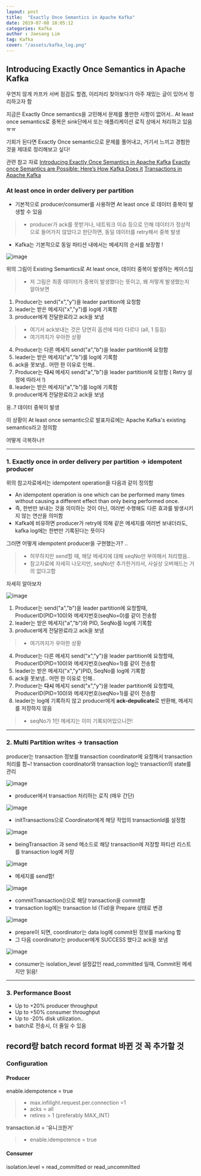 ```yaml
---
layout: post
title:  "Exactly Once Semantics in Apache Kafka"
date: 2019-07-08 18:05:12
categories: Kafka
author : Jaesang Lim
tag: Kafka
cover: "/assets/kafka_log.png"
---
```


## Introducing Exactly Once Semantics in Apache Kafka

우연치 않게 카프카 서버 점검도 할겸, 이리저리 찾아보다가 아주 재밌는 글이 있어서 정리하고자 함

지금은 Exactly Once semantics을 고민해서 문제를 풀만한 사항이 없어서..
At least once semantics로 중복은 sink단에서 또는 애플리케이션 로직 상에서 처리하고 있음 ㅠㅠ

기회가 된다면 Exactly Once semantic으로 문제를 풀어내고, 거기서 느끼고 경험한 것을 제대로 정리해보고 싶다!

관련 참고 자료
[Introducing Exactly Once Semantics in Apache Kafka](https://www.confluent.io/kafka-summit-nyc17/introducing-exactly-once-semantics-in-apache-kafka/)
[Exactly once Semantics are Possible: Here’s How Kafka Does it](https://www.confluent.io/blog/exactly-once-semantics-are-possible-heres-how-apache-kafka-does-it/)
[Transactions in Apache Kafka](https://www.confluent.io/blog/transactions-apache-kafka/)


### At least once in order delivery per partition
- 기본적으로 producer/consumer를 사용하면 At least once 로 데이터 중복이 발생할 수 있음
> - producer가 ack를 못받거나, 네트워크 이슈 등으로 인해 데이터가 정상적으로 들어가지 않았다고 판단하면, 동일 데이터를 retry해서 중복 발생 
- Kafka는 기본적으로 동일 파티션 내에서는 메세지의 순서를 보장함 !

![image](https://user-images.githubusercontent.com/12586821/60793840-72d7d780-a1a3-11e9-8d09-20ca26b45ac0.png)

위의 그림이 Existing Semantics로 At least once, 데이터 중복이 발생하는 케이스임
> - 저 그림은 최종 데이터가 중복이 발생했다는 뜻이고, 왜 저렇게 발생했는지 알아보면

1. Producer는 send("x","y")을 leader partition에 요청함
2. leader는 받은 메세지("x","y")를 log에 기록함
3. producer에게 전달완료라고 ack을 보냄
> - 여기서 ack보내는 것은 당연히 옵션에 따라 다르다 (all, 1 등등)
> - 여기까지가 우아한 상황
4. Producer는 다른 메세지 send("a","b")을 leader partition에 요청함
5. leader는 받은 메세지("a","b")를 log에 기록함
6. ack을 못보냄.. 어떤 한 이유로 인해..
7. Producer는 **다시** 메세지 send("a","b")을 leader partition에 요청함 ( Retry 설정에 따라서 !)
8. leader는 받은 메세지("a","b")를 log에 기록함
9. producer에게 전달완료라고 ack을 보냄

응..? 데이터 중복이 발생

이 상황이 At least once semantic으로 발표자료에는 Apache Kafka's existing semantics라고 정의함

어떻게 극복하나!! 

---

### 1. Exactly once in order delivery per partition -> idempotent producer

위의 참고자료에서는 idempotent operation을 다음과 같이 정의함
 - An idempotent operation is one which can be performed many times without causing a different effect than only being performed once.
 - 즉, 한번만 보내는 것을 의미하는 것이 아닌, 여러번 수행해도 다른 효과를 발생시키지 않는 연산을 의미함
 - Kafka에 비유하면 producer가 retry에 의해 같은 메세지를 여러번 보내더라도, kafka log에는 한번만 기록된다는 뜻이다

그러면 어떻게 idempotent producer을 구현했는가? .. 
> - 허무하지만 send할 때, 해당 메세지에 대해 seqNo만 부여해서 처리했음.. 
> - 참고자료에 자세히 나오지만, seqNo만 추가한거라서, 사실상 오버헤드는 거의 없다고함 

자세히 알아보자

![image](https://user-images.githubusercontent.com/12586821/60794539-f47c3500-a1a4-11e9-966a-4393a768c0ce.png)



1. Producer는 send("a","b")을 leader partition에 요청할때, ProducerID(PID=100)와 메세지번호(seqNo=0)를 같이 전송함
2. leader는 받은 메세지("a","b")와 PID, SeqNo를 log에 기록함
3. producer에게 전달완료라고 ack을 보냄
> - 여기까지가 우아한 상황
4. Producer는 다른 메세지 send("x","y")을 leader partition에 요청할때, ProducerID(PID=100)와 메세지번호(seqNo=1)를 같이 전송함
5. leader는 받은 메세지("x","y")PID, SeqNo를 log에 기록함
6. ack을 못보냄.. 어떤 한 이유로 인해..
7. Producer는 **다시** 메세지 send("x","y")을 leader partition에 요청할때, ProducerID(PID=100)와 메세지번호(seqNo=1)를 같이 전송함
8. leader는 log에 기록하지 않고 producer에게 **ack-depulicate**로 반환해, 메세지를 저장하지 않음 
> - seqNo가 1인 메세지는 이미 기록되어있으니깐!

---
### 2. Multi Partition writes -> transaction

producer는 transaction 정보를 transaction coordinator에 요청해서 transaction 처리를 함~!
transaction coordinator와 transaction log는 transaction의 state를 관리

![image](https://user-images.githubusercontent.com/12586821/60795704-15458a00-a1a7-11e9-8221-53ecea3cf79b.png)
- producer에서 transaction 처리하는 로직 (매우 간단)

![image](https://user-images.githubusercontent.com/12586821/60795752-373f0c80-a1a7-11e9-8670-15761eaf0d9a.png)
- initTransactions으로 Coordinator에게 해당 작업의 transactionId를 설정함 


![image](https://user-images.githubusercontent.com/12586821/60795763-3d34ed80-a1a7-11e9-9060-6acf288e2170.png)
- beingTransaction 과 send 메소드로 해당 transaction에 저장할 파티션 리스트를 transaction log에 저장

![image](https://user-images.githubusercontent.com/12586821/60795772-432ace80-a1a7-11e9-9812-b8e107563002.png)
- 메세지를 send함! 

![image](https://user-images.githubusercontent.com/12586821/60795782-48881900-a1a7-11e9-8a20-981c0de00bdf.png)
- commitTransaction()으로 해당 transaction을 commit함
- transaction log에는 transaction Id (Tid)을 Prepare 상태로 변경 

![image](https://user-images.githubusercontent.com/12586821/60795836-5ccc1600-a1a7-11e9-9a30-744b5ec3a378.png)
- prepare이 되면, coordinator는 data log에 commit된 정보를 marking 함
- 그 다음 coordinator는 producer에게 SUCCESS 했다고 ack을 보냄

![image](https://user-images.githubusercontent.com/12586821/60795884-72d9d680-a1a7-11e9-8df9-afcc4ce8d14c.png)
- consumer는 isolation_level 설정값인 read_committed 일때, Commit된 메세지만 읽음!

---

### 3. Performance Boost 

- Up to +20% producer throughput
- Up to +50% consumer throughput
- Up to -20% disk utilization.. 
- batch로 전송시, 더 줄일 수 있음

**record랑 batch record format 바뀐 것 꼭 추가할 것**
---

### Configuration

#### Producer
enable.idempotence = true
> - max.infilight.request.per.connection =1 
> - acks = all
> - retires > 1 (preferably MAX_INT)

transaction.id = '유니크한거'
> - enable.idempotence = true

#### Consumer 
isolation.level = read_committed or read_uncommitted 

